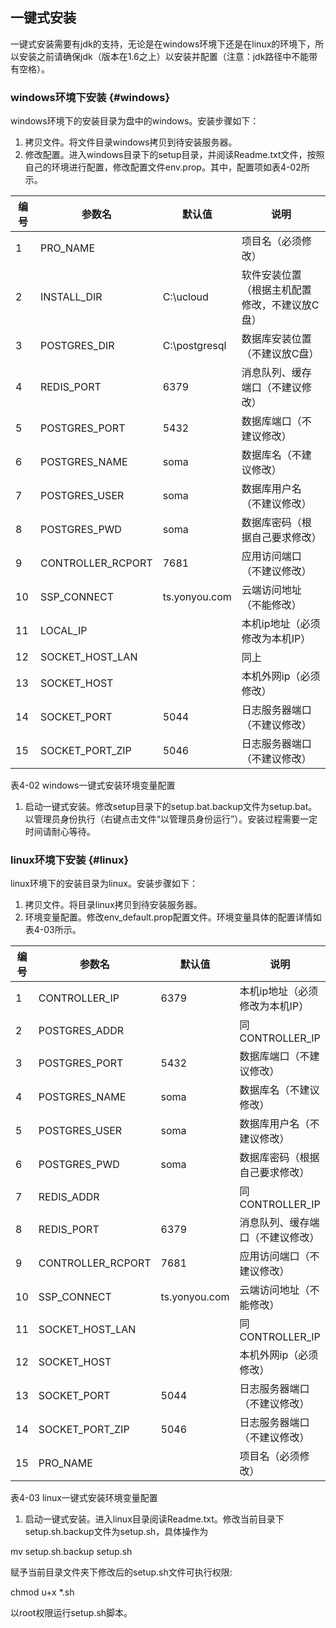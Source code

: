 ## 一键式安装

一键式安装需要有jdk的支持，无论是在windows环境下还是在linux的环境下，所以安装之前请确保jdk（版本在1.6之上）以安装并配置（注意：jdk路径中不能带有空格）。

### windows环境下安装 {#windows}

windows环境下的安装目录为盘中的windows。安装步骤如下：

1.  拷贝文件。将文件目录windows拷贝到待安装服务器。
2.  修改配置。进入windows目录下的setup目录，并阅读Readme.txt文件，按照自己的环境进行配置，修改配置文件env.prop。其中，配置项如表4-02所示。

| 编号 | 参数名 | 默认值 | 说明 |
| --- | --- | --- | --- |
| 1 | PRO_NAME |  | 项目名（必须修改） |
| 2 | INSTALL_DIR | C:\ucloud | 软件安装位置（根据主机配置修改，不建议放C盘） |
| 3 | POSTGRES_DIR | C:\postgresql | 数据库安装位置（不建议放C盘） |
| 4 | REDIS_PORT | 6379 | 消息队列、缓存端口（不建议修改） |
| 5 | POSTGRES_PORT | 5432 | 数据库端口（不建议修改） |
| 6 | POSTGRES_NAME | soma | 数据库名（不建议修改） |
| 7 | POSTGRES_USER | soma | 数据库用户名（不建议修改） |
| 8 | POSTGRES_PWD | soma | 数据库密码（根据自己要求修改） |
| 9 | CONTROLLER_RCPORT | 7681 | 应用访问端口（不建议修改） |
| 10 | SSP_CONNECT | ts.yonyou.com | 云端访问地址（不能修改） |
| 11 | LOCAL_IP |  | 本机ip地址（必须修改为本机IP） |
| 12 | SOCKET_HOST_LAN |  | 同上 |
| 13 | SOCKET_HOST |  | 本机外网ip（必须修改） |
| 14 | SOCKET_PORT | 5044 | 日志服务器端口（不建议修改） |
| 15 | SOCKET_PORT_ZIP | 5046 | 日志服务器端口（不建议修改） |

表4-02 windows一键式安装环境变量配置

1.  启动一键式安装。修改setup目录下的setup.bat.backup文件为setup.bat。以管理员身份执行（右键点击文件“以管理员身份运行”）。安装过程需要一定时间请耐心等待。

### linux环境下安装 {#linux}

linux环境下的安装目录为linux。安装步骤如下：

1.  拷贝文件。将目录linux拷贝到待安装服务器。
2.  环境变量配置。修改env_default.prop配置文件。环境变量具体的配置详情如表4-03所示。

| 编号 | 参数名 | 默认值 | 说明 |
| --- | --- | --- | --- |
| 1 | CONTROLLER_IP | 6379 | 本机ip地址（必须修改为本机IP） |
| 2 | POSTGRES_ADDR |  | 同CONTROLLER_IP |
| 3 | POSTGRES_PORT | 5432 | 数据库端口（不建议修改） |
| 4 | POSTGRES_NAME | soma | 数据库名（不建议修改） |
| 5 | POSTGRES_USER | soma | 数据库用户名（不建议修改） |
| 6 | POSTGRES_PWD | soma | 数据库密码（根据自己要求修改） |
| 7 | REDIS_ADDR |  | 同CONTROLLER_IP |
| 8 | REDIS_PORT | 6379 | 消息队列、缓存端口（不建议修改） |
| 9 | CONTROLLER_RCPORT | 7681 | 应用访问端口（不建议修改） |
| 10 | SSP_CONNECT | ts.yonyou.com | 云端访问地址（不能修改） |
| 11 | SOCKET_HOST_LAN |  | 同CONTROLLER_IP |
| 12 | SOCKET_HOST |  | 本机外网ip（必须修改） |
| 13 | SOCKET_PORT | 5044 | 日志服务器端口（不建议修改） |
| 14 | SOCKET_PORT_ZIP | 5046 | 日志服务器端口（不建议修改） |
| 15 | PRO_NAME |  | 项目名（必须修改） |

表4-03 linux一键式安装环境变量配置

1.  启动一键式安装。进入linux目录阅读Readme.txt。修改当前目录下setup.sh.backup文件为setup.sh，具体操作为

mv setup.sh.backup setup.sh

赋予当前目录文件夹下修改后的setup.sh文件可执行权限:

chmod u+x *.sh

以root权限运行setup.sh脚本。